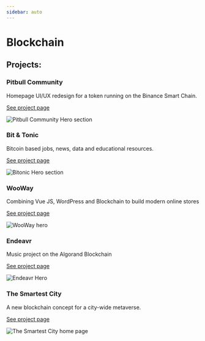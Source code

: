 ```yaml
---
sidebar: auto
---
```


# Blockchain

## Projects:


### Pitbull Community

Homepage UI/UX redesign for a token running on the Binance Smart Chain.

[See project page](/work/blockchain/pitbull-community.md)

![Pitbull Community Hero section](/images/work/pitbull/pitbull-hero.png)

### Bit & Tonic
Bitcoin based jobs, news, data and educational resources. 

[See project page](/work/blockchain/bitonic.md)

![Bitonic Hero section](/images/work/bitonic/bit&tonic.png)

### WooWay
Combining Vue JS, WordPress and Blockchain to build modern online stores

[See project page](/work/blockchain/wooway.md)

![WooWay hero](/images/work/wooway/wooway-hero.jpg)

### Endeavr
Music project on the Algorand Blockchain

[See project page](/work/blockchain/endeavr.md)

![Endeavr Hero](/images/work/endeavr/endeavr-new-bg.png)


### The Smartest City
A new blockchain concept for a city-wide metaverse.

[See project page](/work/blockchain/the-smartest-city.md)

![The Smartest City home page](/images/work/the-smartest-city/the-smartest-city.png)

